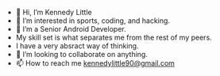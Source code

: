 - 👋 Hi, I’m Kennedy Little
- 👀 I’m interested in sports, coding, and hacking.
- 🌱 I’m a Senior Android Developer. 
- My skill set is what separates me from the rest of my peers.
- I have a very absract way of thinking.
- 💞️ I’m looking to collaborate on anything.
- 📫 How to reach me kennedylittle90@gmail.com

<!---
airmanlittle/airmanlittle is a ✨ special ✨ repository because its `README.md` (this file) appears on your GitHub profile.
You can click the Preview link to take a look at your changes.
--->
